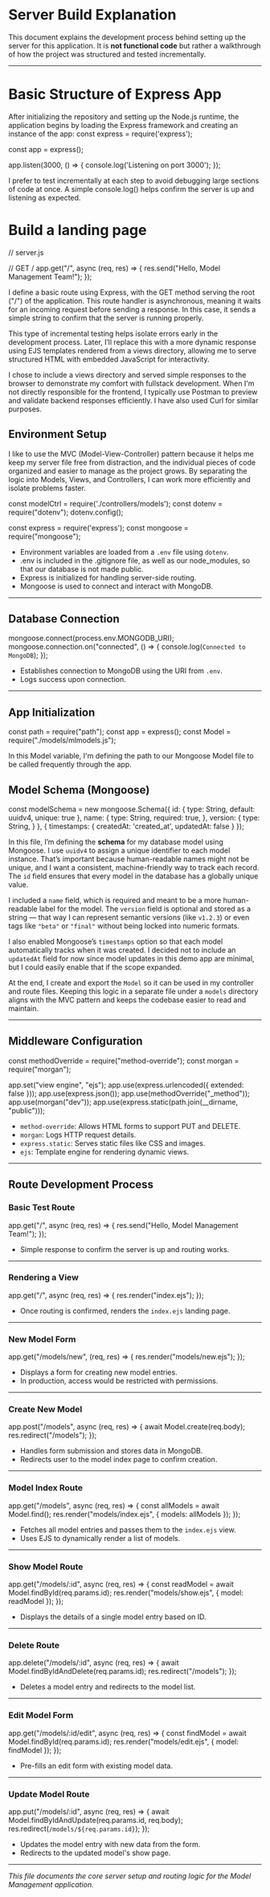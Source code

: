 # Server Build Explanation

This document explains the development process behind setting up the server for this application. It is **not functional code** but rather a walkthrough of how the project was structured and tested incrementally.

---

# Basic Structure of Express App

After initializing the repository and setting up the Node.js runtime, the application begins by loading the Express framework and creating an instance of the app:
const express = require('express');

const app = express();

app.listen(3000, () => {
  console.log('Listening on port 3000');
});

I prefer to test incrementally at each step to avoid debugging large sections of code at once. A simple console.log() helps confirm the server is up and listening as expected.

# Build a landing page

// server.js

// GET /
app.get("/", async (req, res) => {
  res.send("Hello, Model Management Team!");
});

I define a basic route using Express, with the GET method serving the root ("/") of the application. This route handler is asynchronous, meaning it waits for an incoming request before sending a response. In this case, it sends a simple string to confirm that the server is running properly.

This type of incremental testing helps isolate errors early in the development process. Later, I’ll replace this with a more dynamic response using EJS templates rendered from a views directory, allowing me to serve structured HTML with embedded JavaScript for interactivity.

I chose to include a views directory and served simple responses to the browser to demonstrate my comfort with fullstack development.
When I'm not directly responsible for the frontend, I typically use Postman to preview and validate backend responses efficiently.
I have also used Curl for similar purposes.

## Environment Setup

I like to use the MVC (Model-View-Controller) pattern because it helps me keep my server file free from distraction, and the individual pieces of code organized and easier to manage as the project grows. By separating the logic into Models, Views, and Controllers, I can work more efficiently and isolate problems faster.

const modelCtrl = require('./controllers/models');
const dotenv = require("dotenv");
dotenv.config();

const express = require('express');
const mongoose = require("mongoose");

- Environment variables are loaded from a `.env` file using `dotenv`.
- .env is included in the .gitignore file, as well as our node_modules, so that our database is not made public.
- Express is initialized for handling server-side routing.
- Mongoose is used to connect and interact with MongoDB.

---

## Database Connection

mongoose.connect(process.env.MONGODB_URI);
mongoose.connection.on("connected", () => {
    console.log(`Connected to MongoDB`);
});

- Establishes connection to MongoDB using the URI from `.env`.
- Logs success upon connection.

---

## App Initialization

const path = require("path");
const app = express();
const Model = require("./models/mlmodels.js");

In this Model variable, I'm defining the path to our Mongoose Model file to be called frequently through the app.

## Model Schema (Mongoose)

const modelSchema = new mongoose.Schema({
    id: {
        type: String,
        default: uuidv4,
        unique: true
    },
    name: {
        type: String,
        required: true,
    },
    version: {
        type: String,
    }
}, {
    timestamps: { createdAt: 'created_at', updatedAt: false }
});

In this file, I’m defining the **schema** for my database model using Mongoose. I use `uuidv4` to assign a unique identifier to each model instance. That’s important because human-readable names might not be unique, and I want a consistent, machine-friendly way to track each record. The `id` field ensures that every model in the database has a globally unique value.

I included a `name` field, which is required and meant to be a more human-readable label for the model. The `version` field is optional and stored as a string — that way I can represent semantic versions (like `v1.2.3`) or even tags like `"beta"` or `"final"` without being locked into numeric formats.

I also enabled Mongoose’s `timestamps` option so that each model automatically tracks when it was created. I decided not to include an `updatedAt` field for now since model updates in this demo app are minimal, but I could easily enable that if the scope expanded.

At the end, I create and export the `Model` so it can be used in my controller and route files. Keeping this logic in a separate file under a `models` directory aligns with the MVC pattern and keeps the codebase easier to read and maintain.


---

## Middleware Configuration

const methodOverride = require("method-override");
const morgan = require("morgan");

app.set("view engine", "ejs");
app.use(express.urlencoded({ extended: false }));
app.use(express.json());
app.use(methodOverride("_method"));
app.use(morgan("dev"));
app.use(express.static(path.join(__dirname, "public")));

- `method-override`: Allows HTML forms to support PUT and DELETE.
- `morgan`: Logs HTTP request details.
- `express.static`: Serves static files like CSS and images.
- `ejs`: Template engine for rendering dynamic views.

---

## Route Development Process

### Basic Test Route

app.get("/", async (req, res) => {
    res.send("Hello, Model Management Team!");
});

- Simple response to confirm the server is up and routing works.

---

### Rendering a View

app.get("/", async (req, res) => {
    res.render("index.ejs");
});

- Once routing is confirmed, renders the `index.ejs` landing page.

---

### New Model Form

app.get("/models/new", (req, res) => {
    res.render("models/new.ejs");
});

- Displays a form for creating new model entries.
- In production, access would be restricted with permissions.

---

### Create New Model

app.post("/models", async (req, res) => {
    await Model.create(req.body);
    res.redirect("/models");
});

- Handles form submission and stores data in MongoDB.
- Redirects user to the model index page to confirm creation.

---

### Model Index Route

app.get("/models", async (req, res) => {
    const allModels = await Model.find();
    res.render("models/index.ejs", { models: allModels });
});

- Fetches all model entries and passes them to the `index.ejs` view.
- Uses EJS to dynamically render a list of models.

---

### Show Model Route

app.get("/models/:id", async (req, res) => {
    const readModel = await Model.findById(req.params.id);
    res.render("models/show.ejs", { model: readModel });
});

- Displays the details of a single model entry based on ID.

---

### Delete Route

app.delete("/models/:id", async (req, res) => {
    await Model.findByIdAndDelete(req.params.id);
    res.redirect("/models");
});

- Deletes a model entry and redirects to the model list.

---

### Edit Model Form

app.get("/models/:id/edit", async (req, res) => {
    const findModel = await Model.findById(req.params.id);
    res.render("models/edit.ejs", { model: findModel });
});

- Pre-fills an edit form with existing model data.

---

### Update Model Route

app.put("/models/:id", async (req, res) => {
    await Model.findByIdAndUpdate(req.params.id, req.body);
    res.redirect(`/models/${req.params.id}`);
});

- Updates the model entry with new data from the form.
- Redirects to the updated model's show page.

---

*This file documents the core server setup and routing logic for the Model Management application.*
